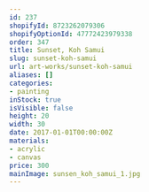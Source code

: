 ```yaml
---
id: 237
shopifyId: 8723262079306
shopifyOptionId: 47772423979338
order: 347
title: Sunset, Koh Samui
slug: sunset-koh-samui
url: art-works/sunset-koh-samui
aliases: []
categories:
- painting
inStock: true
isVisible: false
height: 20
width: 30
date: 2017-01-01T00:00:00Z
materials:
- acrylic
- canvas
price: 300
mainImage: sunsen_koh_samui_1.jpg
---
```

